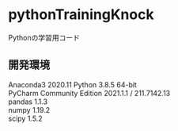 # pythonTrainingKnock 
Pythonの学習用コード

## 開発環境
Anaconda3 2020.11 Python 3.8.5 64-bit  
PyCharm Community Edition 2021.1.1 / 211.7142.13  
pandas 1.1.3  
numpy 1.19.2  
scipy 1.5.2  
